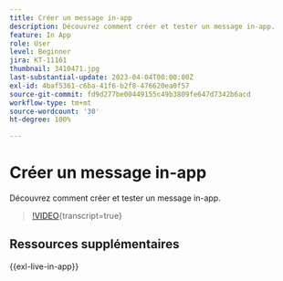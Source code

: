 ```yaml
---
title: Créer un message in-app
description: Découvrez comment créer et tester un message in-app.
feature: In App
role: User
level: Beginner
jira: KT-11161
thumbnail: 3410471.jpg
last-substantial-update: 2023-04-04T00:00:00Z
exl-id: 4baf5361-c6ba-41f6-b2f8-476620ea0f57
source-git-commit: fd9d277be00449155c49b3809fe647d7342b6acd
workflow-type: tm+mt
source-wordcount: '30'
ht-degree: 100%

---
```


# Créer un message in-app

Découvrez comment créer et tester un message in-app.

>[!VIDEO](https://video.tv.adobe.com/v/3410471?quality=12&learn=on){transcript=true}

## Ressources supplémentaires

{{exl-live-in-app}}
